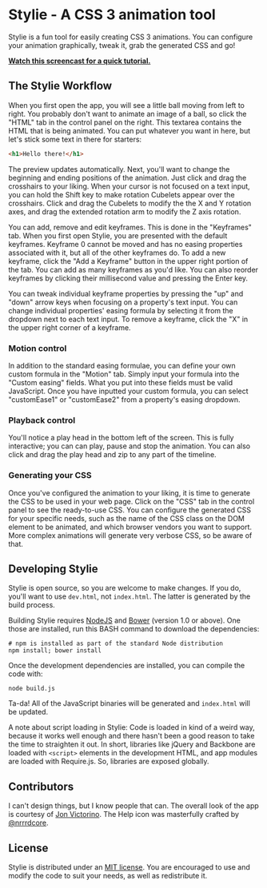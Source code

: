 # Stylie - A CSS 3 animation tool

Stylie is a fun tool for easily creating CSS 3 animations.  You can configure
your animation graphically, tweak it, grab the generated CSS and go!

__[Watch this screencast for a quick
tutorial.](http://www.youtube.com/watch?v=dv_W1eXj9_8)__

## The Stylie Workflow

When you first open the app, you will see a little ball moving from left to
right.  You probably don't want to animate an image of a ball, so click the
"HTML" tab in the control panel on the right.  This textarea contains the HTML
that is being animated.  You can put whatever you want in here, but let's stick
some text in there for starters:

````html
<h1>Hello there!</h1>
````

The preview updates automatically. Next, you'll want to change the beginning
and ending positions of the animation. Just click and drag the crosshairs to
your liking. When your cursor is not focused on a text input, you can hold the
Shift key to make rotation Cubelets appear over the crosshairs. Click and drag
the Cubelets to modify the the X and Y rotation axes, and drag the extended
rotation arm to modify the Z axis rotation.

You can add, remove and edit keyframes.  This is done in the "Keyframes" tab.
When you first open Stylie, you are presented with the default keyframes.
Keyframe 0 cannot be moved and has no easing properties associated with it, but
all of the other keyframes do.  To add a new keyframe, click the "Add a
Keyframe" button in the upper right portion of the tab.  You can add as many
keyframes as you'd like.  You can also reorder keyframes by clicking their
millisecond value and pressing the Enter key.

You can tweak individual keyframe properties by pressing the "up" and "down"
arrow keys when focusing on a property's text input.  You can change individual
properties' easing formula by selecting it from the dropdown next to each text
input.  To remove a keyframe, click the "X" in the upper right corner of a
keyframe.

### Motion control


In addition to the standard easing formulae, you can define your own custom
formula in the "Motion" tab.  Simply input your formula into the "Custom
easing" fields. What you put into these fields must be valid JavaScript. Once
you have inputted your custom formula, you can select "customEase1" or
"customEase2" from a property's easing dropdown.

### Playback control

You'll notice a play head in the bottom left of the screen.  This is fully
interactive; you can can play, pause and stop the animation.  You can also
click and drag the play head and zip to any part of the timeline.

### Generating your CSS

Once you've configured the animation to your liking, it is time to generate the
CSS to be used in your web page.  Click on the "CSS" tab in the control panel
to see the ready-to-use CSS.  You can configure the generated CSS for your
specific needs, such as the name of the CSS class on the DOM element to be
animated, and which browser vendors you want to support.  More complex
animations will generate very verbose CSS, so be aware of that.

## Developing Stylie

Stylie is open source, so you are welcome to make changes.  If you do, you'll
want to use `dev.html`, not `index.html`.  The latter is generated by the build
process.

Building Stylie requires [NodeJS](http://nodejs.org/) and
[Bower](http://bower.io/) (version 1.0 or above).  One those are installed, run
this BASH command to download the dependencies:

````
# npm is installed as part of the standard Node distribution
npm install; bower install
````

Once the development dependencies are installed, you can compile the code with:

````
node build.js
````

Ta-da!  All of the JavaScript binaries will be generated and `index.html` will
be updated.

A note about script loading in Stylie: Code is loaded in kind of a weird way,
because it works well enough and there hasn't been a good reason to take the
time to straighten it out.  In short, libraries like jQuery and Backbone are
loaded with `<script>` elements in the development HTML, and app modules are
loaded with Require.js.  So, libraries are exposed globally.

## Contributors

I can't design things, but I know people that can.  The overall look of the app
is courtesy of [Jon Victorino](http://www.jonvictorino.com/).  The Help icon
was masterfully crafted by [@nrrrdcore](https://github.com/nrrrdcore).

## License

Stylie is distributed under an [MIT
license](http://opensource.org/licenses/MIT).  You are encouraged to use and
modify the code to suit your needs, as well as redistribute it.
